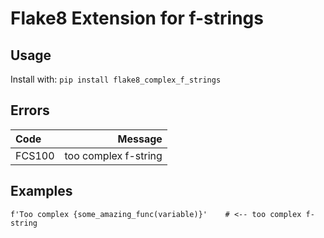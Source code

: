 # Flake8 Extension for f-strings 

## Usage

Install with:
```pip install flake8_complex_f_strings```

## Errors

| Code    | Message |
| :------ | ------: |
| FCS100  |  too complex f-string |

## Examples

```
f'Too complex {some_amazing_func(variable)}'    # <-- too complex f-string
```
